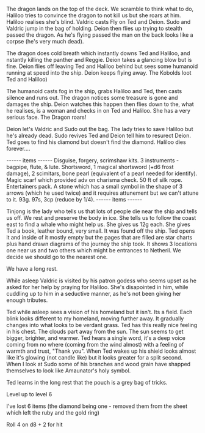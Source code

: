 The dragon lands on the top of the deck. We scramble to think what to do, Haliloo tries to convince the dragon to not kill us but she roars at him. Haliloo realises she's blind. Valdric casts Fly on Ted and Deion. Sudo and Valdric jump in the bag of holding. Deion then flies up trying to stealth passed the dragon. As he's flying passed the man on the back looks like a corpse (he's very much dead).

The dragon does cold breath which instantly downs Ted and Haliloo, and nstantly killing the panther and Reggie. Deion takes a glancing blow but is fine. Deion flies off leaving Ted and Haliloo behind but sees some humanoid running at speed into the ship. Deion keeps flying away. The Kobolds loot Ted and Haliloo)

The humanoid casts fog in the ship, grabs Haliloo and Ted, then casts silence and runs out. The dragon notices some treasure is gone and damages the ship. Deion watches this happen then flies down to the, what he realises, is a woman and checks in on Ted and Haliloo. She has a very serious face. The Dragon roars! 

Deion let's Valdric and Sudo out the bag. The lady tries to save Haliloo but he's already dead. Sudo revives Ted and Deion tell him to resurect Deion. Ted goes to find his diamond but doesn't find the diamond. Haliloo dies forever....

------ items ------
Disguise, forgery, scrimshaw kits. 3 instruments - bagpipe, flute, & lute. Shortsword, 1 magical shortsword (+d6 frost damage), 2 scimitars, bone pearl (equivalent of a pearl needed for identify). Magic scarf which provided adv on charisma check. 50 ft of silk rope. Entertainers pack. A stone which has a small symbol in the shape of 3 arrows (which he used twice) and it requires attunement but we can't attune to it. 93g. 97s, 3cp (reduce by 1/4).
------ items ------

Tinjong is the lady who tells us that lots of people die near the ship and tells us off. We rest and preserve the body in ice. She tells us to follow the coast east to find a whale who might help us. She gives us 12g each. She gives Ted a book, leather bound, very small. It was found off the ship. Ted opens it and inside of it mostly empty but the pages that are filled are star charts plus hand drawn diagrams of the journey the ship took. It shows 3 locations one near us and two others which might be entrances to Netheril. We decide we should go to the nearest one.

We have a long rest. 

While asleep Valdric is visited by his patron godess who seems upset as he asked for her help by praying for Haliloo. She's disapointed in him, while cuddling up to him in a seductive manner, as he's not been giving her enough tributes. 

Ted while asleep sees a vision of his homeland but it isn't. Its a field. Each blink looks different to my homeland, moving further away. It gradually changes into what looks to be verdant grass. Ted has this really nice feeling in his chest. The clouds part away from the sun. The sun seems to get bigger, brighter, and warmer. Ted hears a single word, it's a deep voice coming from no where (coming from the wind almost) with a feeling of warmth and trust, "Thank you". When Ted wakes up his shield looks almost like it's glowing (not candle like) but it looks greater for a split second. When I look at Sudo some of his branches and wood grain have shapped themselves to look like Amaunator's holy symbol.

Ted learns in the long rest that the pouch is a grey bag of tricks.

Level up to level 6

I've lost 6 items (the diamond being one - removed them from the sheet which left the ruby and the gold ring)

Roll 4 on d8 + 2 for hit


